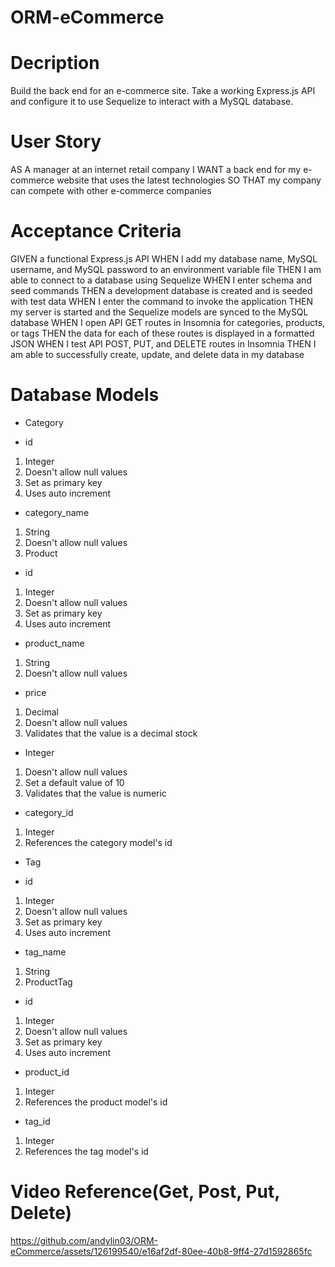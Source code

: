 # ORM-eCommerce

# Decription 
Build the back end for an e-commerce site. Take a working Express.js API and configure it to use Sequelize to interact with a MySQL database.

# User Story 
AS A manager at an internet retail company
I WANT a back end for my e-commerce website that uses the latest technologies
SO THAT my company can compete with other e-commerce companies
# Acceptance Criteria 
GIVEN a functional Express.js API
WHEN I add my database name, MySQL username, and MySQL password to an environment variable file
THEN I am able to connect to a database using Sequelize
WHEN I enter schema and seed commands
THEN a development database is created and is seeded with test data
WHEN I enter the command to invoke the application
THEN my server is started and the Sequelize models are synced to the MySQL database
WHEN I open API GET routes in Insomnia for categories, products, or tags
THEN the data for each of these routes is displayed in a formatted JSON
WHEN I test API POST, PUT, and DELETE routes in Insomnia
THEN I am able to successfully create, update, and delete data in my database

# Database Models
- Category

- id

1. Integer
2. Doesn't allow null values
3. Set as primary key
4. Uses auto increment
   
- category_name

1. String
2. Doesn't allow null values
3. Product

- id

1. Integer
2. Doesn't allow null values
3. Set as primary key
4. Uses auto increment
   
- product_name

1. String
2. Doesn't allow null values

- price

1. Decimal
2. Doesn't allow null values
3. Validates that the value is a decimal
stock

- Integer
1. Doesn't allow null values
2. Set a default value of 10
3. Validates that the value is numeric

- category_id

1. Integer
2. References the category model's id

- Tag

- id

1. Integer
2. Doesn't allow null values
3. Set as primary key
4. Uses auto increment
   
- tag_name

1. String
2. ProductTag

- id

1. Integer
2. Doesn't allow null values
3. Set as primary key
4. Uses auto increment
   
- product_id

1. Integer
2. References the product model's id
   
- tag_id

1. Integer
2. References the tag model's id

# Video Reference(Get, Post, Put, Delete)


https://github.com/andylin03/ORM-eCommerce/assets/126199540/e16af2df-80ee-40b8-9ff4-27d1592865fc

